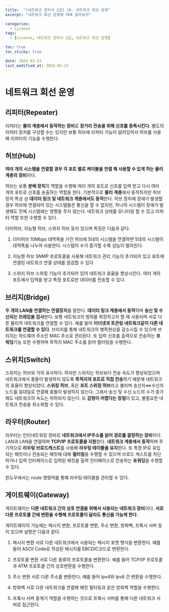 ```yaml
---
title:  "[네트워크 관리사 2급] 16. 네트워크 회선 운영"
excerpt: "네트워크 회선 운영에 대해 알아보자"

categories:
  - License
tags:
  - [License, 네트워크 관리사 2급, 네트워크 회선 운영]

toc: true
toc_sticky: true

date: 2024-02-23
last_modified_at: 2024-02-23
---
```


# 네트워크 회선 운영

## 리피터(Repeater)
리피터는 **물리 계층에서 동작하는 장비**로 **장거리 전송을 위해 신호를 증폭시킨다**.
별도의 리피터 장치를 구성할 수는 있지만 보통 허브에 리피터 기능이 달려있어서 허브를 사용해 리피터의 기능을 수행한다.

## 허브(Hub)
**여러 개의 시스템을 연결할 경우 각 포트 별로 케이블을 연결 해 사용할 수 있게 하는 물리 계층의 장비**이다.

허브는 보통 **분배 장치**의 역할을 수행해 여러 개의 포트로 신호를 입력 받고 다시 여러 개의 포트로 신호를 송출하는 역할을 한다. 기본적으로 **물리 계층**에서 동작하지만 허브 장치 특성 상 **데이터 링크 및 네트워크 계층에서도 동작**한다. 허브 장치에 장애가 발생할 경우 허브에 연결되어 있는 시스템들은 통신을 할 수 없지만, 하나의 시스템이 장애가 발생해도 전체 시스템에는 영향을 주지 않는다. 네트워크 상태를 모니터링 할 수 있고 리피터 역할 또한 수행할 수 있다.

더미허브, 지능형 허브, 스위치 허브 등이 있으며 특징은 다음과 같다.
1. 더미허브
10Mbps 대역폭을 가진 허브에 5대의 시스템을 연결하면 5대의 시스템이 대역폭을 나누어 사용한다. 시스템의 수가 증가할 수록 성능이 떨어진다.

2. 지능형 허브
SNMP 프로토콜을 사용해 네트워크 관리 기능이 추가되어 있고 포트에 연결된 네트워크 연결 상태를 점검할 수 있다

3. 스위치 허브
스위칭 기능이 추가되어 있어 네트워크 효율을 향상시킨다. 여러 개의 포트에서 입력을 받고 특정 포트로만 데이터를 전송할 수 있다.

## 브리지(Bridge)
**두 개의 LAN을 연결하는 연결장치**를 말한다. **데이터 링크 계층에서 동작**하며 **송신 및 수신되는 프레임을 검사**한다. 보통 네트워크의 범위를 확장하고자 할 때 사용되며 서로 다른 물리적 네트워크를 연결할 수 있다. 예를 들어 **이더넷과 토큰링 네트워크같이 다른 네트워크를 연결할 수 있다**. 브리지를 통해 네트워크의 병목현상을 감소시킬 수 있으며 브리지는 하드웨어 주소인 MAC 주소로 관리된다. 또 입력 신호를 출력으로 전송하는 **포워딩**기능 또한 수행하며 목적지 MAC 주소를 읽어 필터링을 수행한다.

## 스위치(Switch)
스위치는 허브와 거의 유사하다. 하지만 스위치는 허브보다 전송 속도가 향상되었으며 네트워크에서 충돌이 발생하지 않도록 **목적지의 포트로 직접 전송**하기 때문에 네트워크의 효율이 향상되었다. **스위칭 허브**, 혹은 **포트 스위칭 허브**라고 불리며 송신자⇔수신자 노드를 일대일로 연결해 충돌이 발생하지 않는다. 그래서 송신 및 수신 노드의 수가 증가해도 네트워크의 속도는 저하되지 않는다. 또 **감청이 어렵다는 장점**이 있고, 불필요한 네트워크 전송을 최소화할 수 있다.

## 라우터(Router)
라우터는 인터네트워킹 장비로 **네트워크에서 IP주소를 읽어 경로를 결정하는 장비**이다. LAN과 LAN을 연결하며 **TCP/IP 프로토콜을 지원**한다. **네트워크 계층에서 동작**하며 주기적으로 **라우팅 브로드캐스트**를 사용해 **라우팅 테이블을 유지**한다. 또 특정 IP로 유입되는 패킷이나 전송되는 패킷에 대해 **필터링**을 수행할 수 있으며 브로드 캐스트를 차단하거나 입력 인터페이스로 입력된 패킷을 출력 인터페이스로 전송하는 **포워딩**을 수행할 수 있다.

윈도우에서는 route 명령어를 통해 라우팅 테이블을 관리할 수 있다.

## 게이트웨이(Gateway)
게이트웨이는 **다른 네트워크 간의 상호 연결을 위해서 사용되는 네트워크 장비**이다. **서로 다른 프로토콜 간에 변환을 수행해 프로토콜이 달라도 통신을 가능케 한다.**

게이트웨이의 기능에는 메시지 변환, 프로토콜 변환, 주소 변환, 방화벽, 프록시 서버 등이 있으며 설명은 다음과 같다.

1. 메시지 변환
서로 다른 네트워크에서 사용되는 메시지 포맷 형식을 변환한다. 예를 들어 ASCII Code로 작성된 메시지를 EBCDIC코드로 변환한다.

2. 프로토콜 변환
서로 다른 종류의 프로토콜을 변환한다. 예를 들어 TCP/IP 프로토콜과 ATM 프로토콜 간의 상호변환을 수행한다.

3. 주소 변환
서로 다른 주소를 변환한다. 예를 들어 Ipv4와 Ipv6 간 변환을 수행한다.

4. 방화벽
서로 다른 네트워크를 연결해 패킷 필터링과 같은 방화벽 역할을 수행한다.

5. 프록시 서버
중계기 역할을 수행하는 것으로 프록시 서버를 통해 다른 네트워크 서버로 접근한다.